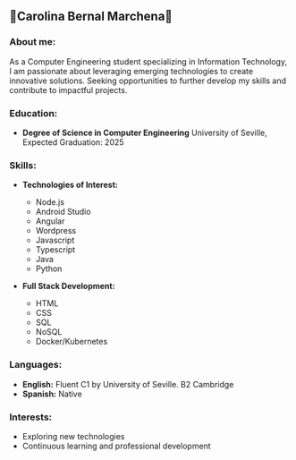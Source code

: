 ## 🌟Carolina Bernal Marchena🌟

### About me:
As a Computer Engineering student specializing in Information Technology, I am passionate about leveraging emerging technologies to create innovative solutions. 
Seeking opportunities to further develop my skills and contribute to impactful projects.

### Education:
- **Degree of Science in Computer Engineering**
  University of Seville, Expected Graduation: 2025

### Skills:
- **Technologies of Interest:**
  - Node.js
  - Android Studio
  - Angular
  - Wordpress
  - Javascript
  - Typescript
  - Java
  - Python
    


- **Full Stack Development:**
  - HTML
  - CSS
  - SQL
  - NoSQL
  - Docker/Kubernetes


### Languages:
- **English:** Fluent C1 by University of Seville. B2 Cambridge
- **Spanish:** Native

### Interests:
- Exploring new technologies
- Continuous learning and professional development
